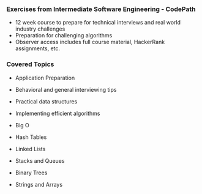 ### Exercises from Intermediate Software Engineering - CodePath
- 12 week course to prepare for technical interviews and real world industry challenges
- Preparation for challenging algorithms
- Observer access includes full course material, HackerRank assignments, etc.

### Covered Topics
- Application Preparation
- Behavioral and general interviewing tips
- Practical data structures
- Implementing efficient algorithms

- Big O
- Hash Tables
- Linked Lists
- Stacks and Queues
- Binary Trees
- Strings and Arrays
